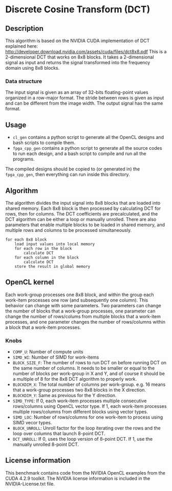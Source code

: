 
# Discrete Cosine Transform (DCT)

## Description

This algorithm is based on the NVIDIA CUDA implementation of DCT explained here: http://developer.download.nvidia.com/assets/cuda/files/dct8x8.pdf
This is a 2-dimensional DCT that works on 8x8 blocks. It takes a 2-dimensional signal as input and returns the signal transformed into the frequency domain using 8x8 blocks.

### Data structure

The input signal is given as an array of 32-bits floating-point values organized in a row-major format. The stride between rows is given as input and can be different from the image width. The output signal has the same format.

## Usage

* `cl_gen` contains a python script to generate all the OpenCL designs and bash scripts to compile them.
* `fpga_cpp_gen` contains a python script to generate all the source codes to run each design, and a bash script to compile and run all the programs.

The compiled designs should be copied to (or generated in) the `fpga_cpp_gen`, then everything can run inside this directory.

## Algorithm

The algorithm divides the input signal into 8x8 blocks that are loaded into shared memory. Each 8x8 block is then processed by calculating DCT for rows, then for columns. The DCT coefficients are precalculated, and the DCT algorithm can be either a loop or manually unrolled. There are also parameters that enable multiple blocks to be loaded in shared memory, and multiple rows and columns to be processed simultaneously.

```
for each 8x8 block
	load input values into local memory
	for each row in the block
		calculate DCT
	for each column in the block
		calculate DCT
	store the result in global memory
```


## OpenCL kernel

Each work-group processes one 8x8 block, and within the group each work-item processes one row (and subsequently one column). This behavior can change with some parameters. Two parameters can change the number of blocks that a work-group processes, one parameter can change the number of rows/colums from multiple blocks that a work-item processes, and one parameter changes the number of rows/columns within a block that a work-item processes.

### Knobs

- `COMP_U`: Number of compute units
- `SIMD_WI`: Number of SIMD for work-items
- `BLOCK_SIZE_F`: The number of rows to run DCT on before running DCT on the same number of columns. It needs to be smaller or equal to the number of blocks per work-group in X and Y, and of course it should be a multiple of 8 for the 8x8 DCT algorithm to properly work.
- `BLOCKDIM_X`: The total number of columns per work-group. e.g. 16 means that a work-group processes two 8x8 blocks in the X direction.
- `BLOCKDIM_Y`: Same as previous for the Y direction.
- `SIMD_TYPE`: If 0, each work-item processes multiple consecutive rows/columns using OpenCL vector type. If 1, each work-item processes multiple rows/columns from different blocks using vector types.
- `SIMD_LOC`: Number of rows/columns for one work-item to process using SIMD vecor types.
- `BLOCK_UNROLL`: Unroll factor for the loop iterating over the rows and the loop over columns that launch 8-point DCT.
- `DCT_UNROLL`: If 0, uses the loop version of 8-point DCT. If 1, use the manually unrolled 8-point DCT.

## License information

This benchmark contains code from the NVIDIA OpenCL examples from the CUDA 4.2.9 toolkit. The NVIDIA license information is included in the NVIDIA-License.txt file.


